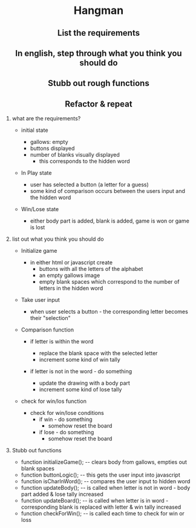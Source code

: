 <center><h1> Hangman </h1></center>

<center><h2>  List the requirements </h2></center>
<center><h2> In english, step through what you think you should do </h2></center>
<center><h2> Stubb out rough functions </h2></center>
<center><h2> Refactor & repeat </h2></center>



1. what are the requirements?
	* initial state 
		- gallows: empty
		- buttons displayed
		- number of blanks visually displayed 
			* this corresponds to the hidden word

	* In Play state
		- user has selected a button (a letter for a guess)
		- some kind of comparison occurs between the users input and the hidden word
		
	* Win/Lose state
		- either body part is added, blank is added, game is won or game is lost

2. list out what you think you should do

	* Initialize game
		- in either html or javascript create 
			- buttons with all the letters of the alphabet
			- an empty gallows image
			- empty blank spaces which correspond to the number of letters in the hidden word

	* Take user input
		- when user selects a button - the corresponding letter becomes their "selection"

	* Comparison function
		- if letter is within the word 
			* replace the blank space with the selected letter
			* increment some kind of win tally

		- if letter is not in the word - do something
			* update the drawing with a body part
			* increment some kind of lose tally

	* check for win/los function
		- check for win/lose conditions
			* if win - do something
				- somehow reset the board
			* if lose - do something
				- somehow reset the board

3. Stubb out functions

	* function initializeGame(); -- clears body from gallows, empties out blank spaces
	* function buttonLogic(); -- this gets the user input into javascript
	* function isCharInWord(); -- compares the user input to hidden word
	* function updateBody(); -- is called when letter is not in word - body part added & lose tally increased
	* function updateBoard(); -- is called when letter is in word - corresponding blank is replaced with letter & win tally increased
	* function checkForWin(); -- is called each time to check for win or loss





